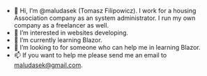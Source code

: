 - 👋 Hi, I’m @maludasek (Tomasz Filipowicz). I work for a housing Association company as an system administrator. I run my own company as a freelancer as well.
- 👀 I’m interested in websites developing.
- 🌱 I’m currently learning Blazor.
- 💞️ I’m looking to for someone who can help me in learning Blazor. 
- 📫 If you want to help me please send me an email to maludasek@gmail.com.

<!---
maludasek/maludasek is a ✨ special ✨ repository because its `README.md` (this file) appears on your GitHub profile.
You can click the Preview link to take a look at your changes.
--->

